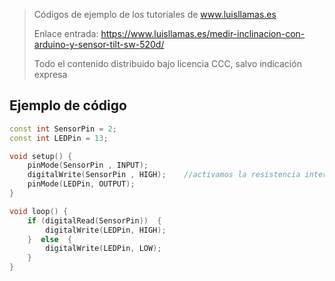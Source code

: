 > Códigos de ejemplo de los tutoriales de www.luisllamas.es
>
> Enlace entrada: https://www.luisllamas.es/medir-inclinacion-con-arduino-y-sensor-tilt-sw-520d/
>
> Todo el contenido distribuido bajo licencia CCC, salvo indicación expresa

## Ejemplo de código
```cpp
const int SensorPin = 2;
const int LEDPin = 13;

void setup() {
    pinMode(SensorPin , INPUT);
    digitalWrite(SensorPin , HIGH);    //activamos la resistencia interna PULL UP
    pinMode(LEDPin, OUTPUT);
}

void loop() {
    if (digitalRead(SensorPin))  {
        digitalWrite(LEDPin, HIGH);
    }  else  {
        digitalWrite(LEDPin, LOW);
    }
}
```


